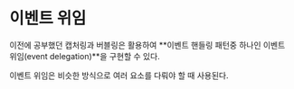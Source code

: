 # 이벤트 위임

이전에 공부했던 캡처링과 버블링은 활용하여 **이벤트 핸들링 패턴중 하나인 이벤트 위임(event delegation)**을 구현할 수 있다.

이벤트 위임은 비슷한 방식으로 여러 요소를 다뤄야 할 때 사용된다.